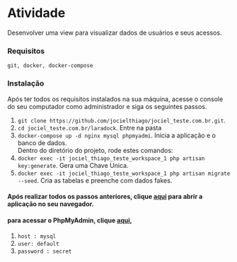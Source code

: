 # Atividade
Desenvolver uma view para visualizar dados de usuários e seus acessos.

### Requisitos
```
git, docker, docker-compose
```

### Instalação

Após ter todos os requisitos instalados na sua máquina, acesse o console do seu computador como administrador e siga os seguintes passos.

1. ``git clone https://github.com/jocielthiago/jociel_teste.com.br.git``.
2. ``cd jociel_teste.com.br/laradock``. Entre na pasta
6. ``docker-compose up -d nginx mysql phpmyadmi``. Inicia a aplicação e o banco de dados.\
Dentro do diretório do projeto, rode estes comandos:
7. ``docker exec -it jociel_thiago_teste_workspace_1 php artisan key:generate``. Gera uma Chave Unica.
7. ``docker exec -it jociel_thiago_teste_workspace_1 php artisan migrate --seed``. Cria as tabelas e preenche com dados fakes.

#### Após realizar todos os passos anteriores, clique [aqui](http://localhost:8121) para abrir a aplicação no seu navegador.


#### para acessar o PhpMyAdmin, clique [aqui](http://localhost:8123), 
1. ``host : mysql`` 
1. ``user: default``
1. ``password : secret``
